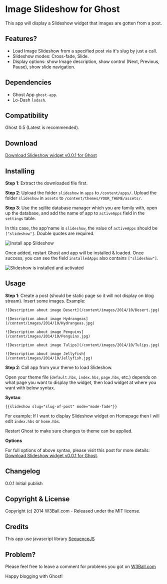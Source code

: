 # Image Slideshow for Ghost

This app will display a Slideshow widget that images are gotten from a post.


## Features?
+ Load Image Slideshow from a specified post via it's slug by just a call.
+ Slideshow modes: Cross-fade, Slide.
+ Display options: show Image description, show control (Next, Previous, Pause), show slide navigation.


## Dependencies
+ Ghost App `ghost-app`.
+ Lo-Dash `lodash`.


## Compatibility

Ghost 0.5 (Latest is recommended).


## Download

[Download Slideshow widget v0.0.1 for Ghost](http://w3ball.com/download-a-slideshow-widget-for-your-ghost-blog-why-not/)


## Installing

**Step 1**: Extract the downloaded file first.

**Step 2**: Upload the folder `slideshow` in `apps` to `/content/apps/`. Upload the folder `slideshow` in `assets` to `/content/themes/YOUR_THEME/assets/`.

**Step 3**:
Use the sqllite database manager which you are family with, open up the database, and add the name of app to `activeApps` field in the `settings` table.

In this case, the app'name is `slideshow`, the value of `activeApps` should be `["slideshow"]`. Double quotes are required.

![Install app Slideshow](http://w3ball.com/content/images/2014/11/slideshow-install-up.png)

Once added, restart Ghost and app will be installed & loaded. Once success, you can see the field `installedApps` also contains `["slideshow"]`.

![Slideshow is installed and activated](http://w3ball.com/content/images/2014/11/slideshow-install-ok-up.png)



## Usage

**Step 1**: Create a post (should be static page so it will not display on blog stream). Insert some images. Example:

    ![Description about image Desert](/content/images/2014/10/Desert.jpg) 
    
    ![Description about image Hydrangeas](/content/images/2014/10/Hydrangeas.jpg)

    ![Description about image Penguins](/content/images/2014/10/Penguins.jpg)

    ![Description about image Tulips](/content/images/2014/10/Tulips.jpg)

    ![Description about image Jellyfish](/content/images/2014/10/Jellyfish.jpg)


**Step 2**: Call app from your theme to load Slideshow.

Open your theme file (`default.hbs`, `index.hbs`, `page.hbs`, etc.) depends on what page you want to display the widget, then load widget at where you want with below syntax.

**Syntax**: 

    {{slideshow slug="slug-of-post" mode="mode-fade"}}

For example: If I want to display Slideshow widget on Homepage then I will edit `index.hbs` or `home.hbs`. 

Restart Ghost to make sure changes to theme can be applied.

**Options**

For full options of above syntax, please visit this post for more details: [Download Slideshow widget v0.0.1 for Ghost](http://w3ball.com/download-a-slideshow-widget-for-your-ghost-blog-why-not/).

## Changelog
0.0.1 Initial publish

## Copyright & License

Copyright (c) 2014 W3Ball.com - Released under the MIT license.


## Credits
This app use javascript library [SequenceJS](http://sequencejs.com/)


## Problem?
Please feel free to leave a comment for problems you got on [W3Ball.com](http://w3ball.com/download-a-slideshow-widget-for-your-ghost-blog-why-not/)

Happy blogging with Ghost!
